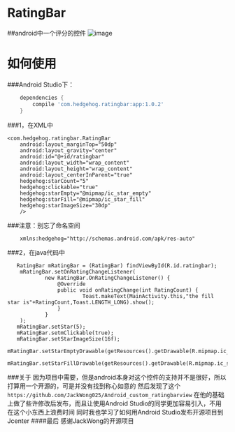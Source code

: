# RatingBar
##android中一个评分的控件
![image](https://github.com/hedge-hog/RatingBar/blob/master/ic_demo.png)
# 如何使用
###Android Studio下：
```groovy
    dependencies {
        compile 'com.hedgehog.ratingbar:app:1.0.2'
    }
```
###1，在XML中

    <com.hedgehog.ratingbar.RatingBar
        android:layout_marginTop="50dp"
        android:layout_gravity="center"
        android:id="@+id/ratingbar"
        android:layout_width="wrap_content"
        android:layout_height="wrap_content"
        android:layout_centerInParent="true"
        hedgehog:starCount="5"
        hedgehog:clickable="true"
        hedgehog:starEmpty="@mipmap/ic_star_empty"
        hedgehog:starFill="@mipmap/ic_star_fill"
        hedgehog:starImageSize="30dp"
        />
###注意：别忘了命名空间
```
    xmlns:hedgehog="http://schemas.android.com/apk/res-auto"
```
###2，在java代码中

       RatingBar mRatingBar = (RatingBar) findViewById(R.id.ratingbar);
        mRatingBar.setOnRatingChangeListener(
                new RatingBar.OnRatingChangeListener() {
                    @Override
                    public void onRatingChange(int RatingCount) {
                            Toast.makeText(MainActivity.this,"the fill star is"+RatingCount,Toast.LENGTH_LONG).show();
                    }
                }
        );
       mRatingBar.setStar(5);
       mRatingBar.setmClickable(true);
       mRatingBar.setStarImageSize(16f);
       mRatingBar.setStarEmptyDrawable(getResources().getDrawable(R.mipmap.ic_star_empty));
       mRatingBar.setStarFillDrawable(getResources().getDrawable(R.mipmap.ic_star_fill));
###关于
    因为项目中需要，但是android本身对这个控件的支持并不是很好，所以打算用一个开源的，可是并没有找到称心如意的
    然后发现了这个
    ```
    https://github.com/JackWong025/Android_custom_ratingbarview
    ```
    在他的基础上做了些许修改后发布，而且让使用Android Studio的同学更加容易引入，不用在这个小东西上浪费时间
    同时我也学习了如何用Android Studio发布开源项目到Jcenter
####最后
    感谢JackWong的开源项目

    
